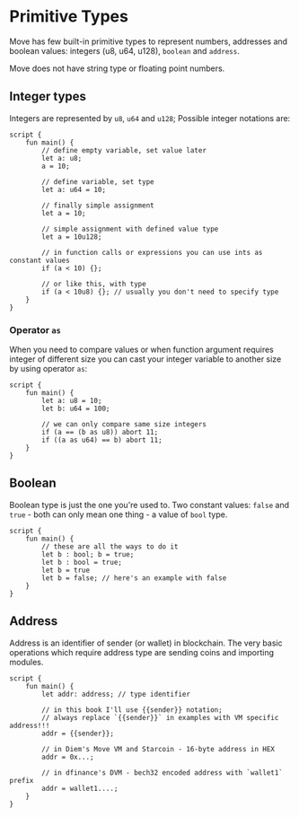 # Primitive Types

Move has few built-in primitive types to represent numbers, addresses and boolean values: integers (u8, u64, u128), `boolean` and `address`.

Move does not have string type or floating point numbers.

## Integer types

Integers are represented by `u8`, `u64` and `u128`; Possible integer notations are:

```Move
script {
    fun main() {
        // define empty variable, set value later
        let a: u8;
        a = 10;

        // define variable, set type
        let a: u64 = 10;

        // finally simple assignment
        let a = 10;

        // simple assignment with defined value type
        let a = 10u128;

        // in function calls or expressions you can use ints as constant values
        if (a < 10) {};

        // or like this, with type
        if (a < 10u8) {}; // usually you don't need to specify type
    }
}
```

### Operator `as`

When you need to compare values or when function argument requires integer of different size you can cast your integer variable to another size by using operator `as`:

```Move
script {
    fun main() {
        let a: u8 = 10;
        let b: u64 = 100;

        // we can only compare same size integers
        if (a == (b as u8)) abort 11;
        if ((a as u64) == b) abort 11;
    }
}
```

## Boolean

Boolean type is just the one you're used to. Two constant values: `false` and `true` - both can only mean one thing - a value of `bool` type.

```Move
script {
    fun main() {
        // these are all the ways to do it
        let b : bool; b = true;
        let b : bool = true;
        let b = true
        let b = false; // here's an example with false
    }
}
```

## Address

Address is an identifier of sender (or wallet) in blockchain. The very basic operations which require address type are sending coins and importing modules.

```Move
script {
    fun main() {
        let addr: address; // type identifier

        // in this book I'll use {{sender}} notation;
        // always replace `{{sender}}` in examples with VM specific address!!!
        addr = {{sender}};

        // in Diem's Move VM and Starcoin - 16-byte address in HEX
        addr = 0x...;

        // in dfinance's DVM - bech32 encoded address with `wallet1` prefix
        addr = wallet1....;
    }
}
```
